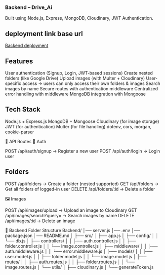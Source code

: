 ### Backend – Drive_Ai

Built using Node.js, Express, MongoDB, Cloudinary, JWT Authentication.

## deployment link base url

[ Backend deployment ](https://drive-ai.onrender.com/)

## Features

User authentication (Signup, Login, JWT-based sessions)
Create nested folders (like Google Drive)
Upload images (with Multer + Cloudinary)
User-specific access → users can only access their own folders & images
Search images by name
Secure routes with authentication middleware
Centralized error handling with middleware
MongoDB integration with Mongoose

## Tech Stack

Node.js + Express.js
MongoDB + Mongoose
Cloudinary (for image storage)
JWT (for authentication)
Multer (for file handling)
dotenv, cors, morgan, cookie-parser

📌 API Routes
🔑 Auth

POST /api/auth/signup → Register a new user
POST /api/auth/login → Login user

## Folders

POST /api/folders → Create a folder (nested supported)
GET /api/folders → Get all folders of logged-in user
DELETE /api/folders/:id → Delete a folder

🖼️ Images

POST /api/images/upload → Upload an image to Cloudinary
GET /api/images/search?query= → Search images by name
DELETE /api/images/:id → Delete an image

📂 Backend Folder Structure
Backend/
│── server.js
│── .env
│── package.json
│── README.md
│
├── src/
│ ├── app.js
│ ├── config/
│ │ └── db.js
│ ├── controllers/
│ │ ├── auth.controller.js
│ │ ├── folder.controller.js
│ │ └── image.controller.js
│ ├── middleware/
│ │ ├── auth.middleware.js
│ │ └── error.middleware.js
│ ├── models/
│ │ ├── user.model.js
│ │ ├── folder.model.js
│ │ └── image.model.js
│ ├── routes/
│ │ ├── auth.routes.js
│ │ ├── folder.routes.js
│ │ └── image.routes.js
│ └── utils/
│ ├── cloudinary.js
│ └── generateToken.js
